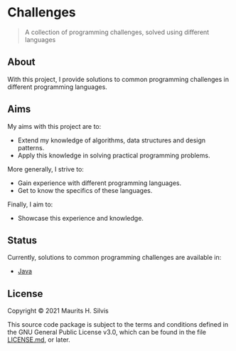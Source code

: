 # Challenges

> A collection of programming challenges, solved using different languages

## About

With this project, I provide solutions to common programming challenges in different programming languages.

## Aims

My aims with this project are to:

* Extend my knowledge of algorithms, data structures and design patterns.
* Apply this knowledge in solving practical programming problems.

More generally, I strive to:

* Gain experience with different programming languages.
* Get to know the specifics of these languages.
  
Finally, I aim to:

* Showcase this experience and knowledge.

## Status

Currently, solutions to common programming challenges are available in:

* [Java](java)

## License

Copyright © 2021 Maurits H. Silvis

This source code package is subject to the terms and conditions defined in the GNU General Public License v3.0, which can be found in the file [LICENSE.md](LICENSE.md), or later.
